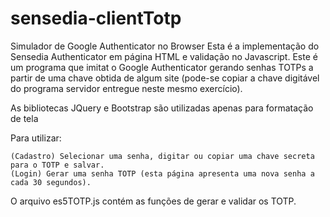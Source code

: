 # sensedia-clientTotp
Simulador de Google Authenticator no Browser
Esta é a implementação do Sensedia Authenticator em página HTML e validação no Javascript. Este é um programa que imitat o Google Authenticator gerando senhas TOTPs a partir de uma chave obtida de algum site (pode-se copiar a chave digitável do programa servidor entregue neste mesmo exercício).

As bibliotecas JQuery e Bootstrap são utilizadas apenas para formatação de tela

Para utilizar:

    (Cadastro) Selecionar uma senha, digitar ou copiar uma chave secreta para o TOTP e salvar.
    (Login) Gerar uma senha TOTP (esta página apresenta uma nova senha a cada 30 segundos).

O arquivo es5TOTP.js contém as funções de gerar e validar os TOTP.
